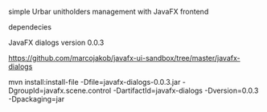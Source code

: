 simple Urbar unitholders management with JavaFX frontend


dependecies

JavaFX dialogs version 0.0.3

https://github.com/marcojakob/javafx-ui-sandbox/tree/master/javafx-dialogs

mvn install:install-file -Dfile=javafx-dialogs-0.0.3.jar -DgroupId=javafx.scene.control -DartifactId=javafx-dialogs -Dversion=0.0.3 -Dpackaging=jar